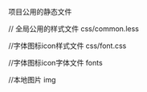 项目公用的静态文件

// 全局公用的样式文件
css/common.less

//字体图标icon样式文件
css/font.css

//字体图标icon字体文件
fonts

//本地图片
img